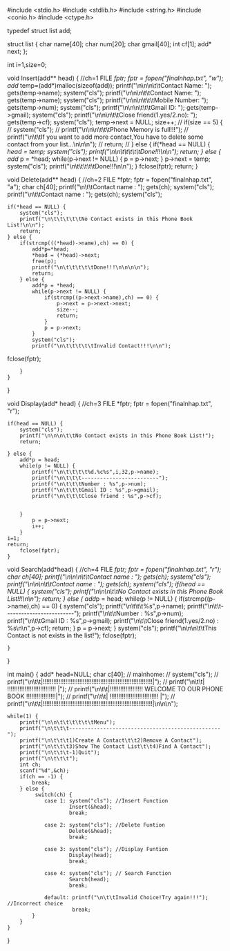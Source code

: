 #include <stdio.h>
#include <stdlib.h>
#include <string.h>
#include <conio.h>
#include <ctype.h>

typedef struct list add;

struct list {
    char name[40];
    char num[20];
    char gmail[40];
    int cf[1];
    add* next;
};

int i=1,size=0;

void Insert(add** head) { //ch=1
FILE *fptr;
fptr = fopen("finalnhap.txt", "w");
    add* temp=(add*)malloc(sizeof(add));
    printf("\n\n\n\t\tContact Name: ");
    gets(temp->name);
    system("cls");
    printf("\n\n\n\t\tContact Name: ");
    gets(temp->name);
    system("cls");
    printf("\n\n\n\t\t\tMobile Number: ");
    gets(temp->num);
    system("cls");
    printf("\n\n\n\t\t\tGmail ID: ");
    gets(temp->gmail);
    system("cls");
    printf("\n\n\n\t\tClose friend(1.yes/2.no): ");
    gets(temp->cf);
    system("cls");
    temp->next = NULL;
    size++;
//    if(size == 5) {
//        system("cls");
//        printf("\n\n\n\t\t\tPhone Memory is full!!!");
//        printf("\n\t\tIf you want to add more contact,You have to delete some contact from your list...\n\n\n");
//        return;
//    } else {
        if(*head == NULL) {
            *head = temp;
            system("cls");
            printf("\n\n\t\t\t\t\tDone!!!\n\n");
            return;
        } else {
            add* p = *head; 
            while(p->next != NULL) {
                p = p->next;
            }
            p->next = temp;
            system("cls");
            printf("\n\t\t\t\t\tDone!!!\n\n");
        }
        fclose(fptr);
        return;
    }

void Delete(add** head) { //ch=2
FILE *fptr;
fptr = fopen("finalnhap.txt", "a");
    char ch[40];
    printf("\n\t\tContact name : ");
    gets(ch);
    system("cls");
    printf("\n\t\tContact name : ");
    gets(ch);
    system("cls");
    
    if(*head == NULL) {
        system("cls");
        printf("\n\t\t\t\t\tNo Contact exists in this Phone Book List!\n\n");
        return;
    } else {
        if(strcmp(((*head)->name),ch) == 0) {
            add*p=*head;
            *head = (*head)->next;
            free(p);
            printf("\n\t\t\t\t\tDone!!!\n\n\n\n");
            return;
        } else {
            add*p = *head;
            while(p->next != NULL) {
                if(strcmp((p->next->name),ch) == 0) {
                    p->next = p->next->next;
                    size--;
                    return;
                }
                p = p->next;
            }
            system("cls");
            printf("\n\t\t\t\t\tInvalid Contact!!!\n\n");
fclose(fptr);

        }
    }
}

void Display(add* head) { //ch=3
FILE *fptr;
fptr = fopen("finalnhap.txt", "r");

    if(head == NULL) {
        system("cls");
        printf("\n\n\n\t\tNo Contact exists in this Phone Book List!");
        return;

    } else {
        add*p = head;
        while(p != NULL) {
            printf("\n\t\t\t\t%d.%c%s",i,32,p->name);
            printf("\n\t\t\t-------------------------");
            printf("\n\t\t\tNumber : %s",p->num);
            printf("\n\t\t\tGmail ID : %s",p->gmail);
            printf("\n\t\t\tClose friend : %s",p->cf);

        
        }
            p = p->next;
            i++;
        }
    i=1;
    return;
        fclose(fptr);
    }

void Search(add*head) { //ch=4
FILE *fptr;
fptr = fopen("finalnhap.txt", "r");
    char ch[40];
    printf("\n\n\n\t\tContact name : ");
    gets(ch);
    system("cls");
    printf("\n\n\n\t\tContact name : ");
    gets(ch);
    system("cls");
    if(head == NULL) {
        system("cls");
        printf("\n\n\n\t\tNo Contact exists in this Phone Book List!!!\n\n");
        return;
    } else {
        add*p = head;
        while(p != NULL) {
            if(strcmp((p->name),ch) == 0) {
                system("cls");
                printf("\n\t\t\t%s",p->name);
                printf("\n\t\t-------------------------");
                printf("\n\t\tNumber : %s",p->num);
                printf("\n\t\tGmail ID : %s",p->gmail);
                printf("\n\t\tClose friend(1.yes/2.no) : %s\n\n",p->cf);
                return;
            }
            p = p->next;
        }
        system("cls");
        printf("\n\n\n\t\tThis Contact is not exists in the list!");
fclose(fptr);

    }
}

int main() {
    add* head=NULL;
    char c[40];
    //             mainhome:
    //             system("cls");
    //             printf("\n\t\t|!!!!!!!!!!!!!!!!!!!!!!!!!!!!!!!!!!!!!!!!!!!!!!!!!!!!!!!!!!!!!!!|");
    //             printf("\n\t\t|                  !!!!!!!!!!!!!!!!!!!!!!!!!!!!                 |");
    //             printf("\n\t\t|!!!!!!!!!!!!!!!!!!! WELCOME TO OUR PHONE BOOK !!!!!!!!!!!!!!!!!|");
    //             printf("\n\t\t|                  !!!!!!!!!!!!!!!!!!!!!!!!!!!!                 |");
    //             printf("\n\t\t|!!!!!!!!!!!!!!!!!!!!!!!!!!!!!!!!!!!!!!!!!!!!!!!!!!!!!!!!!!!!!!!|\n\n\n");

    while(1) {
        printf("\n\n\t\t\t\t\t\tMenu");
        printf("\n\t\t\t-------------------------------------------------");
        printf("\n\t\t\t1)Create A Contact\t\t2)Remove A Contact");
        printf("\n\t\t\t3)Show The Contact List\t\t4)Find A Contact");
        printf("\n\t\t\t-1)Quit");
        printf("\n\t\t\t");
        int ch;
        scanf("%d",&ch);
        if(ch == -1) {
            break;
        } else {
             switch(ch) {
                case 1: system("cls"); //Insert Function
                        Insert(&head);
                        break;

                case 2: system("cls"); //Delete Funtion
                        Delete(&head);
                        break;

                case 3: system("cls"); //Display Funtion
                        Display(head);
                        break;

                case 4: system("cls"); // Search Function
                        Search(head);
                        break;

                default: printf("\n\t\tInvalid Choice!Try again!!!"); //Incorrect choice
                         break;
            }
        }
    }
}
